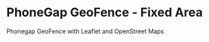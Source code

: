 PhoneGap GeoFence  - Fixed Area
====================

Phonegap GeoFence with Leaflet and OpenStreet Maps
